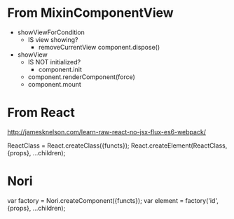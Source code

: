 # From MixinComponentView
- showViewForCondition
    - IS view showing?
        - removeCurrentView
            component.dispose()
- showView
    - IS NOT initialized?
        - component.init
    - component.renderComponent(force)
    - component.mount
    
    
# From React
http://jamesknelson.com/learn-raw-react-no-jsx-flux-es6-webpack/

ReactClass = React.createClass({functs});
React.createElement(ReactClass, {props}, ...children);

# Nori
var factory = Nori.createComponent({functs});
var element = factory('id',{props}, ...children);